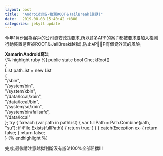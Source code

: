 ```yaml
---
layout: post
title:  "Android資安-檢測ROOT＆JailBreak(越獄)"
date:   2019-08-08 15:40:42 +0800
categories: jekyll update
---
```

今年1月份因為客戶的公司資安政策要求,所以許多APP的案子都被要求要加入檢測行動裝置是否被ROOT＆JailBreak(越獄),防止APP有個資外流的風險。  

**Xamarin Android寫法**  
{% highlight ruby %}
public static bool CheckRoot()   
{   
    List<string> pathList = new List<string>   
    {   
      "/sbin",   
      "/system/bin",   
      "/system/xbin",   
      "/data/local/xbin",   
      "/data/local/bin",   
      "/system/sd/xbin",   
      "/system/bin/failsafe",   
      "/data/local"   
    };
    try 
    {
        foreach (var path in pathList)
        {
            var fullPath = Path.Combine(path, "su");
            if (File.Exists(fullPath))
            {
                return true;
            }
        }
    }
    catch(Exception ex)
    {
        return false;
    }
    return false;           
}
{% endhighlight %}  

完成,最後請注意越獄判斷沒有辦法100%全部阻擋!!!

[jekyll-docs]: https://jekyllrb.com/docs/home
[jekyll-gh]:   https://github.com/jekyll/jekyll
[jekyll-talk]: https://talk.jekyllrb.com/
